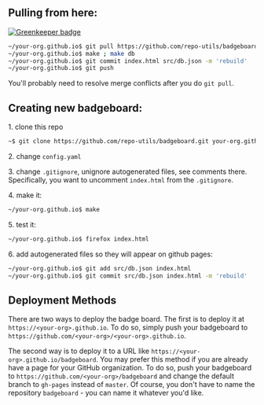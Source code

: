 ## Pulling from here:

[![Greenkeeper badge](https://badges.greenkeeper.io/dingyanhe/myBudgeBoard.svg)](https://greenkeeper.io/)

```sh
~/your-org.github.io$ git pull https://github.com/repo-utils/badgeboard.git
~/your-org.github.io$ make ; make db
~/your-org.github.io$ git commit index.html src/db.json -m 'rebuild'
~/your-org.github.io$ git push
```

You'll probably need to resolve merge conflicts after you do `git pull`.

## Creating new badgeboard:

1\. clone this repo

```sh
~$ git clone https://github.com/repo-utils/badgeboard.git your-org.github.io
```

2\. change `config.yaml`

3\. change `.gitignore`, unignore autogenerated files, see comments there.
  Specifically, you want to uncomment `index.html` from the `.gitignore`.

4\. make it:

```sh
~/your-org.github.io$ make
```

5\. test it:

```sh
~/your-org.github.io$ firefox index.html
```

6\. add autogenerated files so they will appear on github pages:

```sh
~/your-org.github.io$ git add src/db.json index.html
~/your-org.github.io$ git commit src/db.json index.html -m 'rebuild'
```

## Deployment Methods

There are two ways to deploy the badge board. 
The first is to deploy it at `https://<your-org>.github.io`.
To do so, simply push your badgeboard to `https://github.com/<your-org>/<your-org>.github.io`.

The second way is to deploy it to a URL like `https://<your-org>.github.io/badgeboard`.
You may prefer this method if you are already have a page for your GitHub organization.
To do so, push your badgeboard to `https://github.com/<your-org>/badgeboard`
and change the default branch to `gh-pages` instead of `master`.
Of course, you don't have to name the repository `badgeboard` - you can name it whatever you'd like.
